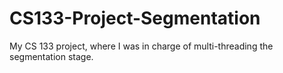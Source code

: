 CS133-Project-Segmentation
==========================

My CS 133 project, where I was in charge of multi-threading the segmentation stage.  
